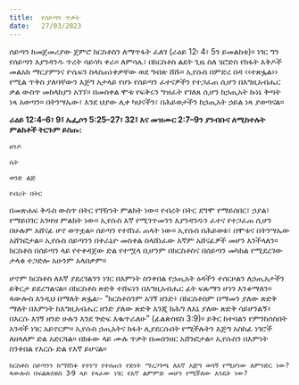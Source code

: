 ```yaml
---
title:  የሰይጣን ጥቃት
date:   27/03/2023
---
```


ሰይጣን ከመጀመሪያው ጀምሮ ክርስቶስን ለማጥፋት ፈለገ (ራዕይ 12፡ 4፣ 5ን ይመልከቱ)። ነገር ግን የሰይጣን እያንዳንዱ ጥረት ሳይሳካ ቀራ። ለምሳሌ፣ በክርስቶስ ልደት ጊዜ ስለ ሄሮድስ የክፋት እቅዶች መልአክ ማርያምንና ዮሴፍን ስላስጠነቀቃቸው ወደ ግብጽ ሸሹ። ኢየሱስ በምድረ በዳ ‹‹ተጽፏል›› የሚል ጥቅስ ያለባቸውን እጅግ አታላይ የሆኑ የሰይጣን ፈተናዎችን የተጋፈጠ ሲሆን በእግዚአብሔር ቃል ውስጥ መከላከያን አገኘ። በመስቀል ሞቱ የፍቅሩን ግዝፈት የገለጸ ሲሆን ከኃጢአት ኩነኔ ቅጣት ነጻ አወጣን። በትንሣኤው፣ እንደ ህያው ሊቀ ካህናችን፣ በሕይወታችን ከኃጢአት ኃይል ነጻ ያወጣናል።

**ራዕይ 12:4–6፣ 9፤ ኤፌሶን 5:25–27፣ 32፤ እና መዝሙር 2:7–9ን ያንብቡና ለሚከተሉት ምልክቶች ትርጉም ይስጡ:**

`ዘንዶ`

`ሴት`

`ወንድ ልጅ`

`የብረት በትር`

በመጽሐፍ ቅዱስ ውስጥ በትር የገዥነት ምልክት ነው። የብረት በትር ደግሞ የማይሰበር፣ ኃያል፣ የማይበገር አገዛዝ ምልክት ነው። ኢየሱስ እኛ የሚገጥመንን እያንዳንዱን ፈተና የተጋፈጠ ሲሆን በሁሉም አሸናፊ ሆኖ ወጥቷል። ሰይጣን የተሸነፈ ጠላት ነው። ኢየሱስ በሕይወቱ፣ በሞቱና በትንሣኤው አሸንፎታል። ኢየሱስ ሰይጣንን በቀራኒዮ መስቀል ስላሸነፈው እኛም አሸናፊዎች መሆን እንችላለን። ክርስቶስ በሰይጣን ላይ የተቀዳጀው ድል የተሟላ ቢሆንም በክርስቶስና በሰይጣን መካከል የሚደረገው ታላቁ ተጋድሎ አሁንም አላበቃም።

ሆኖም ክርስቶስ ለእኛ ያደረገልንን ነገር በእምነት ስንቀበል የኃጢአት ዕዳችን ተሰርዞልን ለኃጢአታችን ይቅርታ ይደረግልናል። በክርስቶስ ጽድቅ ተሸፍነን በእግዚአብሔር ፊት ፍጹማን ሆነን እንቆማለን። ጳውሎስ እንዲህ በማለት ጽፏል፡- “ክርስቶስንም አገኝ ዘንድ፥ በክርስቶስም በማመን ያለው ጽድቅ ማለት በእምነት ከእግዚአብሔር ዘንድ ያለው ጽድቅ እንጂ ከሕግ ለእኔ ያለው ጽድቅ ሳይሆንልኝ፥ በእርሱ እገኝ ዘንድ ሁሉን እንደ ጕድፍ እቈጥራለሁ” (ፊልጵስዩስ 3:9)። ይቅር ከተባልን የምንከሰስበት አንዳች ነገር አይኖርም። ኢየሱስ ኃጢአትና ክፋት ሊያደርሱበት የሚችሉትን እጅግ አስከፊ ነገሮች ለዘላለም ድል አድርጓል። በክፉው ላይ ሙሉ ጥቃት በመሰንዘር አሸንፎታል። ኢየሱስን በእምነት ስንቀበል የእርሱ ድል የእኛ ይሆናል።

`ክርስቶስ ሰይጣንን ከማሸነፉ የተነሣ የተሰጠን የድነት ማረጋገጫ ለእኛ እጅግ ወሳኝ የሚሆነው ለምንድር ነው? ጳውሎስ በፍልጵስዩስ 3፡9 ላይ የጻፈው ነገር የእኛ ልምምድ መሆን የሚችለው እንዴት ነው?`